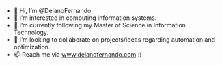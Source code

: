 - 👋 Hi, I’m @DelanoFernando
- 👀 I’m interested in computing information systems.
- 🌱 I’m currently following my Master of Science in Information Technology.
- 💞️ I’m looking to collaborate on projects/ideas regarding automation and optimization.
- 📫 Reach me via www.delanofernando.com :)

<!---
DelanoFernando/DelanoFernando is a ✨ special ✨ repository because its `README.md` (this file) appears on your GitHub profile.
You can click the Preview link to take a look at your changes.
--->
